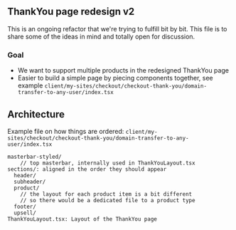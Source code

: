 ## ThankYou page redesign v2

This is an ongoing refactor that we're trying to fulfill bit by bit. This file is to share some of the ideas in mind and totally open for discussion.

### Goal

- We want to support multiple products in the redesigned ThankYou page
- Easier to build a simple page by piecing components together, see example `client/my-sites/checkout/checkout-thank-you/domain-transfer-to-any-user/index.tsx`

## Architecture

Example file on how things are ordered: `client/my-sites/checkout/checkout-thank-you/domain-transfer-to-any-user/index.tsx`

```
masterbar-styled/
	// top masterbar, internally used in ThankYouLayout.tsx
sections/: aligned in the order they should appear
  header/
  subheader/
  product/
	// the layout for each product item is a bit different
	// so there would be a dedicated file to a product type
  footer/
  upsell/
ThankYouLayout.tsx: Layout of the ThankYou page
```
